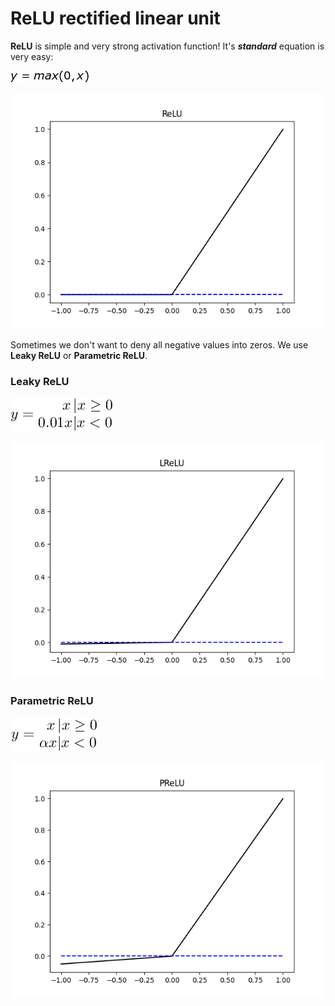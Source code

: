 # ReLU rectified linear unit

**ReLU** is simple and very strong activation function! It's **_standard_** equation is very easy:

![Relu equation](resources/relu.png?raw=true)

![Relu plot](resources/relu_plot.png?raw=true)

Sometimes we don't want to deny all negative values into zeros. We use **Leaky ReLU** or **Parametric ReLU**.

### Leaky ReLU

![LReLU equation](resources/lrelu.png?raw=true)

![LRelu plot](resources/lrelu_plot.png?raw=true)

### Parametric ReLU

![PReLU equation](resources/prelu.png?raw=true)

![PRelu plot](resources/prelu_plot.png?raw=true)
